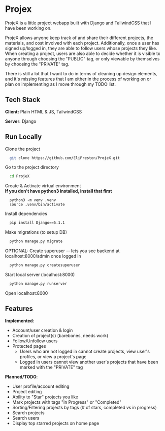 
# Projex

ProjeX is a little project webapp built with Django and TailwindCSS that I have been working on.

ProjeX allows anyone keep track of and share their different projects, the materials, and cost involved with each project. Additionally, once a user has signed up/logged in, they are able to follow users whose projects they like. When creating a project, users are also able to decide whether it is visible to anyone through choosing the "PUBLIC" tag, or only viewable by themselves by choosing the "PRIVATE" tag.

There is still a lot that I want to do in terms of cleaning up design elements, and it's missing features that I am either in the process of working on or plan on implementing as I move through my TODO list.


## Tech Stack

**Client:** Plain HTML & JS, TailwindCSS

**Server:** Django


## Run Locally

Clone the project

```bash
  git clone https://github.com/EliPreston/ProjeX.git
```

Go to the project directory

```bash
  cd ProjeX
```

Create & Activate virtual environment \
**If you don't have python3 installed, install that first**
```
  python3 -m venv .venv
  source .venv/bin/activate
```

Install dependencies
```bash
  pip install Django==5.1.1
```

Make migrations (to setup DB)
```bash
  python manage.py migrate
```

OPTIONAL: Create superuser -- lets you see backend at localhost:8000/admin once logged in
```bash
  python manage.py createsuperuser
```

Start local server (localhost:8000)
```bash
  python manage.py runserver
```

Open localhost:8000

## Features

**Implemented**:
- Account/user creation & login
- Creation of project(s) (barebones, needs work)
- Follow/Unfollow users
- Protected pages 
    - Users who are not logged in cannot create projects, view user's profiles, or view a project's page
    - Logged in users cannot view another user's projects that have been marked with the "PRIVATE" tag


**Planned/TODO**:
- User profile/account editing
- Project editing
- Ability to "Star" projects you like 
- Mark projects with tags "In Progress" or "Completed"
- Sorting/Filtering projects by tags (# of stars, completed vs in progress)
- Search projects
- Search users
- Display top starred projects on home page
